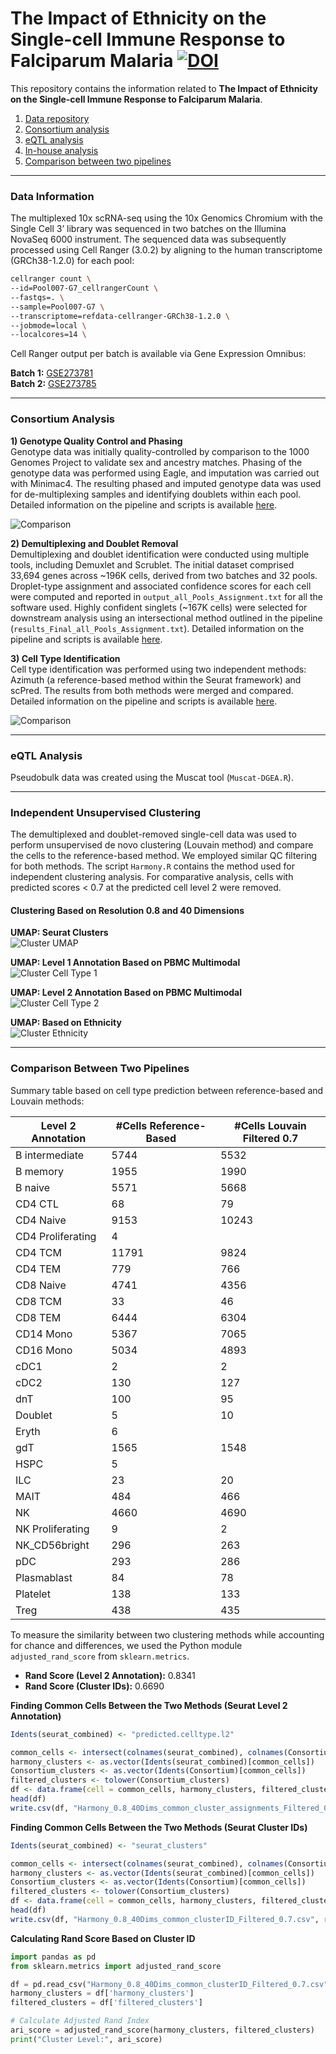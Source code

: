 # The Impact of Ethnicity on the Single-cell Immune Response to Falciparum Malaria  [![DOI](https://zenodo.org/badge/DOI/10.5281/zenodo.14284664.svg)](https://doi.org/10.5281/zenodo.14284664)


This repository contains the information related to **The Impact of Ethnicity on the Single-cell Immune Response to Falciparum Malaria**.

1. [Data repository](#data-information)  
2. [Consortium analysis](#consortium-analysis)  
3. [eQTL analysis](#eqtl-analysis)  
4. [In-house analysis](#independent-unsupervised-clustering)  
5. [Comparison between two pipelines](#comparison-between-2-pipelines)  

---

### Data Information

The multiplexed 10x scRNA-seq using the 10x Genomics Chromium with the Single Cell 3’ library was sequenced in two batches on the Illumina NovaSeq 6000 instrument. The sequenced data was subsequently processed using Cell Ranger (3.0.2) by aligning to the human transcriptome (GRCh38-1.2.0) for each pool:

```bash
cellranger count \
--id=Pool007-G7_cellrangerCount \
--fastqs=. \
--sample=Pool007-G7 \
--transcriptome=refdata-cellranger-GRCh38-1.2.0 \
--jobmode=local \
--localcores=14 \
```

Cell Ranger output per batch is available via Gene Expression Omnibus:

**Batch 1:** [GSE273781](https://www.ncbi.nlm.nih.gov/geo/query/acc.cgi?acc=GSE273781)  
**Batch 2:** [GSE273785](https://www.ncbi.nlm.nih.gov/geo/query/acc.cgi?acc=GSE273785)  

---

### Consortium Analysis

**1) Genotype Quality Control and Phasing**  
Genotype data was initially quality-controlled by comparison to the 1000 Genomes Project to validate sex and ancestry matches. Phasing of the genotype data was performed using Eagle, and imputation was carried out with Minimac4. The resulting phased and imputed genotype data was used for de-multiplexing samples and identifying doublets within each pool. Detailed information on the pipeline and scripts is available [here](https://wg1-pipeline-qc.readthedocs.io/en/latest/Imputation/index.html#imputation).

![Comparison](plots/1Kg.png)

**2) Demultiplexing and Doublet Removal**  
Demultiplexing and doublet identification were conducted using multiple tools, including Demuxlet and Scrublet. The initial dataset comprised 33,694 genes across ~196K cells, derived from two batches and 32 pools. Droplet-type assignment and associated confidence scores for each cell were computed and reported in `output_all_Pools_Assignment.txt` for all the software used. Highly confident singlets (~167K cells) were selected for downstream analysis using an intersectional method outlined in the pipeline (`results_Final_all_Pools_Assignment.txt`). Detailed information on the pipeline and scripts is available [here](https://wg1-pipeline-qc.readthedocs.io/en/latest/Demultiplexing/index.html#demultiplexing).

**3) Cell Type Identification**  
Cell type identification was performed using two independent methods: Azimuth (a reference-based method within the Seurat framework) and scPred. The results from both methods were merged and compared. Detailed information on the pipeline and scripts is available [here](https://powellgenomicslab.github.io/WG2-pipeline-classification-docs/).

![Comparison](plots/comparison_heatmap_counts.png)

---

### eQTL Analysis

Pseudobulk data was created using the Muscat tool (`Muscat-DGEA.R`).

---

### Independent Unsupervised Clustering

The demultiplexed and doublet-removed single-cell data was used to perform unsupervised  de novo clustering (Louvain method) and compare the cells to the reference-based method. We employed similar QC filtering for both methods. The script `Harmony.R` contains the method used for independent clustering analysis. For comparative analysis, cells with predicted scores < 0.7 at the predicted cell level 2 were removed.

#### Clustering Based on Resolution 0.8 and 40 Dimensions

**UMAP: Seurat Clusters**  
![Cluster UMAP](plots/UmapPlot_Cluster_Filtered0.7.png)

**UMAP: Level 1 Annotation Based on PBMC Multimodal**  
![Cluster Cell Type 1](plots/UmapPlot_predicted.celltype.l1_Filtered0.7.png)

**UMAP: Level 2 Annotation Based on PBMC Multimodal**  
![Cluster Cell Type 2](plots/UmapPlot_predicted.celltype.l2_Filtered0.7.png)

**UMAP: Based on Ethnicity**  
![Cluster Ethnicity](plots/UmapPlot_Ethnicity_Filtered0.7.png)

---

### Comparison Between Two Pipelines

Summary table based on cell type prediction between reference-based and Louvain methods:

| Level 2 Annotation     | #Cells Reference-Based | #Cells Louvain Filtered 0.7 |
|-------------------------|-------------------------|-----------------------------|
| B intermediate         | 5744                   | 5532                        |
| B memory               | 1955                   | 1990                        |
| B naive                | 5571                   | 5668                        |
| CD4 CTL                | 68                     | 79                          |
| CD4 Naive              | 9153                   | 10243                       |
| CD4 Proliferating      | 4                      |                             |
| CD4 TCM                | 11791                  | 9824                        |
| CD4 TEM                | 779                    | 766                         |
| CD8 Naive              | 4741                   | 4356                        |
| CD8 TCM                | 33                     | 46                          |
| CD8 TEM                | 6444                   | 6304                        |
| CD14 Mono              | 5367                   | 7065                        |
| CD16 Mono              | 5034                   | 4893                        |
| cDC1                   | 2                      | 2                           |
| cDC2                   | 130                    | 127                         |
| dnT                    | 100                    | 95                          |
| Doublet                | 5                      | 10                          |
| Eryth                  | 6                      |                             |
| gdT                    | 1565                   | 1548                        |
| HSPC                   | 5                      |                             |
| ILC                    | 23                     | 20                          |
| MAIT                   | 484                    | 466                         |
| NK                     | 4660                   | 4690                        |
| NK Proliferating       | 9                      | 2                           |
| NK_CD56bright          | 296                    | 263                         |
| pDC                    | 293                    | 286                         |
| Plasmablast            | 84                     | 78                          |
| Platelet               | 138                    | 133                         |
| Treg                   | 438                    | 435                         |

To measure the similarity between two clustering methods while accounting for chance and differences, we used the Python module `adjusted_rand_score` from `sklearn.metrics`.

- **Rand Score (Level 2 Annotation):** 0.8341  
- **Rand Score (Cluster IDs):** 0.6690  

**Finding Common Cells Between the Two Methods (Seurat Level 2 Annotation)**

```r
Idents(seurat_combined) <- "predicted.celltype.l2"

common_cells <- intersect(colnames(seurat_combined), colnames(Consortium))
harmony_clusters <- as.vector(Idents(seurat_combined)[common_cells])
Consortium_clusters <- as.vector(Idents(Consortium)[common_cells])
filtered_clusters <- tolower(Consortium_clusters)
df <- data.frame(cell = common_cells, harmony_clusters, filtered_clusters)
head(df)
write.csv(df, "Harmony_0.8_40Dims_common_cluster_assignments_Filtered_0.7.csv", row.names = FALSE)
```

**Finding Common Cells Between the Two Methods (Seurat Cluster IDs)**

```r
Idents(seurat_combined) <- "seurat_clusters"

common_cells <- intersect(colnames(seurat_combined), colnames(Consortium))
harmony_clusters <- as.vector(Idents(seurat_combined)[common_cells])
Consortium_clusters <- as.vector(Idents(Consortium)[common_cells])
filtered_clusters <- tolower(Consortium_clusters)
df <- data.frame(cell = common_cells, harmony_clusters, filtered_clusters)
head(df)
write.csv(df, "Harmony_0.8_40Dims_common_clusterID_Filtered_0.7.csv", row.names = FALSE)
```

**Calculating Rand Score Based on Cluster ID**

```python
import pandas as pd
from sklearn.metrics import adjusted_rand_score

df = pd.read_csv("Harmony_0.8_40Dims_common_clusterID_Filtered_0.7.csv")
harmony_clusters = df['harmony_clusters']
filtered_clusters = df['filtered_clusters']

# Calculate Adjusted Rand Index
ari_score = adjusted_rand_score(harmony_clusters, filtered_clusters)
print("Cluster Level:", ari_score)
```

